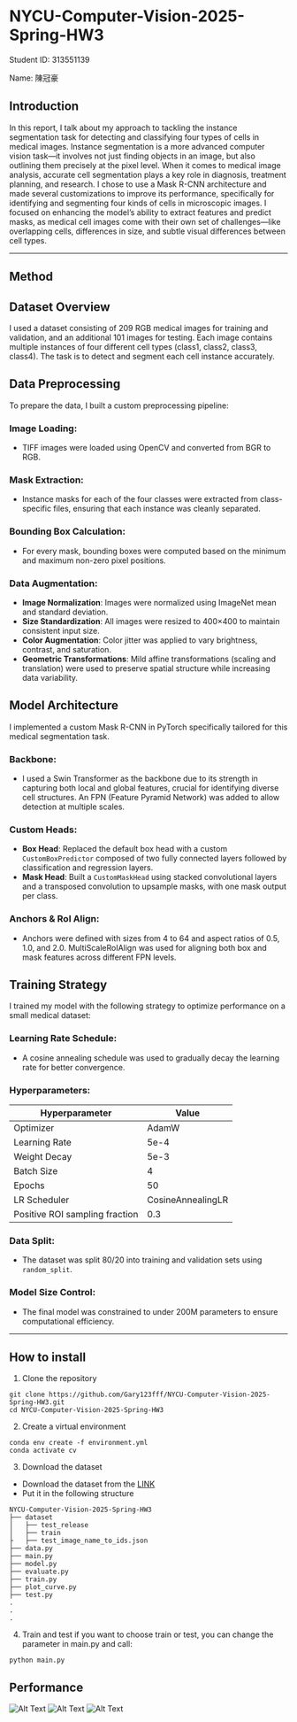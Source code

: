 # NYCU-Computer-Vision-2025-Spring-HW3
Student ID: 313551139 

Name: 陳冠豪
## Introduction
In this report, I talk about my approach to tackling the instance segmentation task for detecting and classifying four types of cells in medical images. Instance segmentation is a more advanced computer vision task—it involves not just finding objects in an image, but also outlining them precisely at the pixel level. When it comes to medical image analysis, accurate cell segmentation plays a key role in diagnosis, treatment planning, and research.
I chose to use a Mask R-CNN architecture and made several customizations to improve its performance, specifically for identifying and segmenting four kinds of cells in microscopic images. I focused on enhancing the model’s ability to extract features and predict masks, as medical cell images come with their own set of challenges—like overlapping cells, differences in size, and subtle visual differences between cell types.


---
## Method

## Dataset Overview

I used a dataset consisting of 209 RGB medical images for training and validation, and an additional 101 images for testing. Each image contains multiple instances of four different cell types (class1, class2, class3, class4). The task is to detect and segment each cell instance accurately.

## Data Preprocessing

To prepare the data, I built a custom preprocessing pipeline:

### Image Loading:
- TIFF images were loaded using OpenCV and converted from BGR to RGB.

### Mask Extraction:
- Instance masks for each of the four classes were extracted from class-specific files, ensuring that each instance was cleanly separated.

### Bounding Box Calculation:
- For every mask, bounding boxes were computed based on the minimum and maximum non-zero pixel positions.

### Data Augmentation:
- **Image Normalization**: Images were normalized using ImageNet mean and standard deviation.
- **Size Standardization**: All images were resized to 400×400 to maintain consistent input size.
- **Color Augmentation**: Color jitter was applied to vary brightness, contrast, and saturation.
- **Geometric Transformations**: Mild affine transformations (scaling and translation) were used to preserve spatial structure while increasing data variability.

## Model Architecture

I implemented a custom Mask R-CNN in PyTorch specifically tailored for this medical segmentation task.

### Backbone:
- I used a Swin Transformer as the backbone due to its strength in capturing both local and global features, crucial for identifying diverse cell structures. An FPN (Feature Pyramid Network) was added to allow detection at multiple scales.

### Custom Heads:
- **Box Head**: Replaced the default box head with a custom `CustomBoxPredictor` composed of two fully connected layers followed by classification and regression layers.
- **Mask Head**: Built a `CustomMaskHead` using stacked convolutional layers and a transposed convolution to upsample masks, with one mask output per class.

### Anchors & RoI Align:
- Anchors were defined with sizes from 4 to 64 and aspect ratios of 0.5, 1.0, and 2.0. MultiScaleRoIAlign was used for aligning both box and mask features across different FPN levels.

## Training Strategy

I trained my model with the following strategy to optimize performance on a small medical dataset:


### Learning Rate Schedule:
- A cosine annealing schedule was used to gradually decay the learning rate for better convergence.

### Hyperparameters:
| Hyperparameter        | Value                     |
|-----------------------|---------------------------|
| Optimizer             | AdamW                     |
| Learning Rate         | 5e-4                      |
| Weight Decay          | 5e-3                      |
| Batch Size            | 4                         |
| Epochs                | 50                        |
| LR Scheduler          | CosineAnnealingLR         |
| Positive ROI sampling fraction | 0.3              |
### Data Split:
- The dataset was split 80/20 into training and validation sets using `random_split`.

### Model Size Control:
- The final model was constrained to under 200M parameters to ensure computational efficiency.

---
## How to install
1. Clone the repository
```
git clone https://github.com/Gary123fff/NYCU-Computer-Vision-2025-Spring-HW3.git
cd NYCU-Computer-Vision-2025-Spring-HW3
```
2. Create a virtual environment
```
conda env create -f environment.yml
conda activate cv
```

3. Download the dataset 
- Download the dataset from the [LINK]([https://drive.google.com/file/d/13JXJ_hIdcloC63sS-vF3wFQLsUP1sMz5/view](https://drive.google.com/file/d/1B0qWNzQZQmfQP7x7o4FDdgb9GvPDoFzI/view))
- Put it in the following structure
```
NYCU-Computer-Vision-2025-Spring-HW3
├── dataset
│   ├── test_release
│   ├── train
├   ├── test_image_name_to_ids.json
├── data.py
├── main.py
├── model.py
├── evaluate.py
├── train.py
├── plot_curve.py
├── test.py
.
.
.
```
4. Train and test
if you want to choose train or test, you can change the parameter in main.py and call:
```
python main.py
```
## Performance
![Alt Text](result1.png)
![Alt Text](result2.png)
![Alt Text](result3.png)

